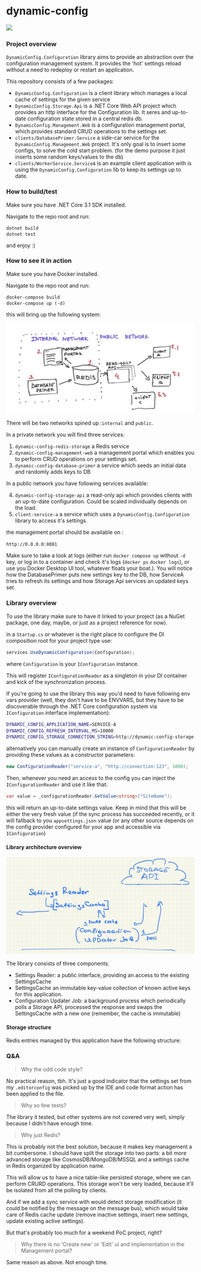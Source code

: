 dynamic-config
====

![](https://github.com/asizikov/dynamic-config/workflows/build-application/badge.svg)

### Project overview 

`DynamicConfig.Configuration` library aims to provide an abstraction over the configuration management system. It provides the 'hot' settings reload without a need to redeploy or restart an application.

This repository consists of a few packages: 

* `DynamicConfig.Configuration` is a client library which manages a local cache of settings for the given service
* `DynamicConfig.Storage.Api` is a .NET Core Web API project which provides an http interface for the Configuration lib. It seres and up-to-date configuration state stored in a central redis db.
* `DynamicConfig.Management.Web` is a configuration management portal, which provides standard CRUD operations to the settings set.
* `clients/DatabasePrimer.Service` a side-car service for the `DynamicConfig.Management.Web` project. It's only goal is to insert some configs, to solve the cold start problem. (for the demo purpose it just inserts some random keys/values to the db)
* `clients/WorkerService.ServiceA` is an example client application with is using the `DynamicConfig.Configuration` lib to keep its settings up to date.

### How to build/test

Make sure you have .NET Core 3.1 SDK installed.

Navigate to the repo root and run: 

```
dotnet build
dotnet test
```

and enjoy :)

### How to see it in action

Make sure you have Docker installed.

Navigate to the repo root and run: 

```
docker-compose build
docker-compose up (-d)
```

this will bring up the following system: 


![](docs/images/docker-compose-overview.jpg)

There will be two networks spined up :`internal` and `public`.

In a private network you will find three services: 

1. `dynamic-config-redis-storage` a Redis service
2. `dynamic-config-management-web` a management portal which enables you to perform CRUD operations on your settings set.
3. `dynamic-config-database-primer` a service which seeds an initial data and randomly adds keys to DB

In a public network you have following services available: 

4. `dynamic-config-storage-api` a read-only api which provides clients with an up-to-date configuration. Could be scaled individually depends on the load. 
5. `client-service-a` a service which uses a `DynamicConfig.Configuration` library to access it's settings.

the management portal should be available on : 

`http://0.0.0.0:8081`

Make sure to take a look at logs (either run `docker compose up` without `-d` key, or log in to a container and check it's logs (`docker ps` `docker logs`), or use you Docker Desktop UI tool, whatever floats your boat.). You will notice how the DatabasePrimer puts new settings key to the DB, how ServiceA tries to refresh its settings and how Storage.Api services an updated keys set.


### Library overview

To use the library make sure to have it linked to your project (as a NuGet package, one day, maybe, or just as a project reference for now).

in a `Startup.cs` or whatever is the right place to configure the DI composition root for your project type use: 

```c#
services.UseDynamicConfiguration(Configuration);
```
where `Configuration` is your `IConfiguration` instance.

This will register `IConfigurationReader` as a singleton in your DI container and kick of the synchronization process.

If you're going to use the library this way you'd need to have following env vars provider (well, they don't have to be ENVVARS, but they have to be discoverable through the .NET Core configuration system via `IConfiguration` interface implementation): 

```bash
DYNAMIC_CONFIG_APPLICATION_NAME=SERVICE-A
DYNAMIC_CONFIG_REFRESH_INTERVAL_MS=10000
DYNAMIC_CONFIG_STORAGE_CONNECTION_STRING=http://dynamic-config-storage-api:80

```

alternatively you can manually create an instance of `ConfigurationReader` by providing these values as a constructor parameters: 

```c#
new ConfigurationReader("service-a", "http://connection:123", 1000);
```

Then, whenever you need an access to the config you can inject the `IConfigurationReader` and use it like that: 

```c#
var value = _configurationReader.GetValue<string>("SiteName");
```

this will return an up-to-date settings value. Keep in mind that this will be either the very fresh value (if the sync process has succeeded recently, or it will fallback to you `appsettings.json` value (or any other source depends on the config provider configured for your app and accessible via `IConfiguration`)


#### Library architecture overview

![](docs/images/lib-overview.jpeg)

The library consists of three components. 

* Settings Reader: a public interface, providing an access to the existing SettingsCache
* SettingsCache an immutable key-value collection of known active keys for this application.
* Configuration Updater Job: a background process which periodically polls a Storage API, processed the response and swaps the SettingsCache with a new one (remember, the cache is immutable)

#### Storage structure

Redis entries managed by this application have the following structure: 



### Q&A

> Why the odd code style? 

No practical reason, tbh. It's just a good indicator that the settings set from my `.editorconfig` was picked up by the IDE and code format action has been applied to the file. 

> Why so few tests?

The library it tested, but other systems are not covered very well, simply because I didn't have enough time.

> Why just Redis? 

This is probably not the best solution, because it makes key management a bit cumbersome. I should have split the storage into two parts: a bit more advanced storage like CosmosDB/MongoDB/MSSQL and a settings cache in Redis organized by application name.

This will allow us to have a nice table-like persisted storage, where we can perform CRURD operations. This storage won't be very loaded, because it'll be isolated from all the polling by clients.

And if we add a sync service with would detect storage modification (it could be notified by the message on the message bus), which would take care of Redis cache update (remove inactive settings, insert new settings, update existing active settings).

But that's probably too much for a weekend PoC project, right?

> Why there is no 'Create new' or 'Edit' ui and implementation in the Management portal?

Same reason as above. Not enough time.